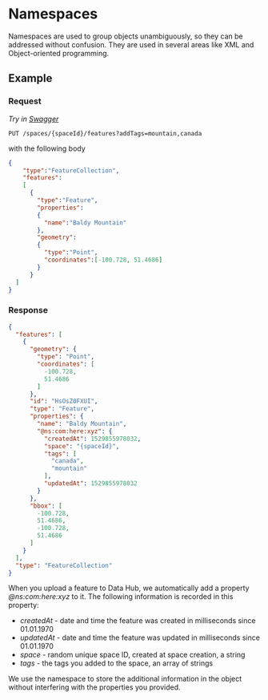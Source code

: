 # Namespaces

Namespaces are used to group objects unambiguously, so they can be addressed without confusion. They are used in several areas like XML and Object-oriented programming.

## Example

### Request

*Try in [Swagger](https://xyz.api.here.com/hub/static/swagger/#/Edit_Features)*

```HTTP
PUT /spaces/{spaceId}/features?addTags=mountain,canada
```

with the following body

```JSON
{
    "type":"FeatureCollection",
    "features":
    [
      {
        "type":"Feature",
        "properties":
        {
          "name":"Baldy Mountain"
        },
        "geometry":
        {
          "type":"Point",
          "coordinates":[-100.728, 51.4686]
        }
      }
  ]
}
```

### Response

```JSON
{
  "features": [
    {
      "geometry": {
        "type": "Point",
        "coordinates": [
          -100.728,
          51.4686
        ]
      },
      "id": "HsOsZ0FXUI",
      "type": "Feature",
      "properties": {
        "name": "Baldy Mountain",
        "@ns:com:here:xyz": {
          "createdAt": 1529855978032,
          "space": "{spaceId}",
          "tags": [
            "canada",
            "mountain"
          ],
          "updatedAt": 1529855978032
        }
      },
      "bbox": [
        -100.728,
        51.4686,
        -100.728,
        51.4686
      ]
    }
  ],
  "type": "FeatureCollection"
}
```

When you upload a feature to Data Hub, we automatically add a property *@ns:com:here:xyz* to it. The following information is recorded in this property:

+ *createdAt* - date and time the feature was created in milliseconds since 01.01.1970
+ *updatedAt* - date and time the feature was updated in milliseconds since 01.01.1970
+ *space* - random unique space ID, created at space creation, a string
+ *tags* - the tags you added to the space, an array of strings

We use the namespace to store the additional information in the object without interfering with the properties you provided.
